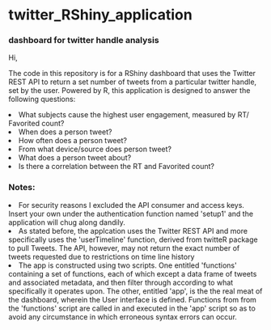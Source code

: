 # twitter_RShiny_application
<h3>dashboard for twitter handle analysis</h3>


Hi,

The code in this repository is for a RShiny dashboard that uses the Twitter REST API to return a set number of tweets from a particular twitter handle, set by the user. Powered by R, this application is designed to answer the following questions:

  <li>What subjects cause the highest user engagement, measured by RT/ Favorited count?</li>

  <li>When does a person tweet?</li>
  
  <li>How often does a person tweet?</li>
  
  <li>From what device/source does person tweet?</li>
  
  <li>What does a person tweet about?</li>
  
  <li>Is there a correlation between the RT and Favorited count?</li>
  
  
         
<h3>Notes: </h3>
  
  <li>For security reasons I excluded the API consumer and access keys. Insert your own under the authentication function named 'setup1'
  and the application will chug along dandily.</li>
  
  
  <li>As stated before, the applcation uses the Twitter REST API and more specifically uses the 'userTimeline' function, derived from twitteR package to pull Tweets. The API, however, may not return the exact number of tweets requested due to restrictions on time line history</li>
  
  <li>The app is constructed using two scripts. One entitled 'functions' containing a set of functions, each of which except a data frame of tweets and associated metadata, and then filter through according to what specifically it operates upon. The other, entitled 'app', is the the real meat of the dashboard, wherein the User interface is defined. Functions from from the 'functions' script are called in and executed in the 'app' script so as to avoid any circumstance in which erroneous syntax errors can occur.  </li>

